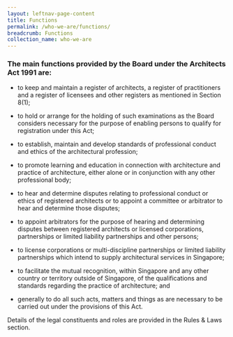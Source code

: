 ```yaml
---
layout: leftnav-page-content
title: Functions
permalink: /who-we-are/functions/
breadcrumb: Functions
collection_name: who-we-are
---
```


### **The main functions provided by the Board under the Architects Act 1991 are:**

* to keep and maintain a register of architects, a register of practitioners and a register of licensees and other registers as mentioned in Section 8(1);

* to hold or arrange for the holding of such examinations as the Board considers necessary for the purpose of enabling persons to qualify for registration under this Act;

* to establish, maintain and develop standards of professional conduct and ethics of the architectural profession;

* to promote learning and education in connection with architecture and practice of architecture, either alone or in conjunction with any other professional body;

* to hear and determine disputes relating to professional conduct or ethics of registered architects or to appoint a committee or arbitrator to hear and determine those disputes;

* to appoint arbitrators for the purpose of hearing and determining disputes between registered architects or licensed corporations, partnerships or limited liability partnerships and other persons;

* to license corporations or multi-discipline partnerships or limited liability partnerships which intend to supply architectural services in Singapore; 

* to facilitate the mutual recognition, within Singapore and any other country or territory outside of Singapore, of the qualifications and standards regarding the practice of architecture; and 

* generally to do all such acts, matters and things as are necessary to be carried out under the provisions of this Act.

Details of the legal constituents and roles are provided in the Rules & Laws section.

